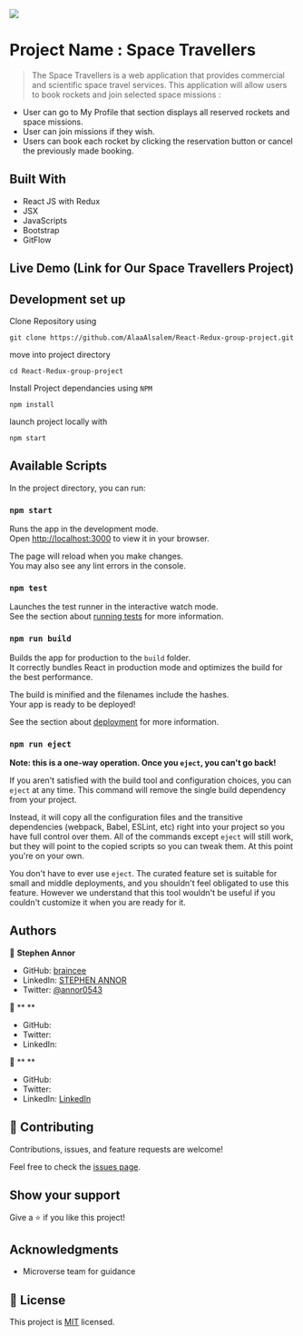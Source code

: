 ![](https://img.shields.io/badge/Microverse-blueviolet)

# Project Name : Space Travellers

> The Space Travellers is a web application that provides commercial and scientific space travel services. This application will allow users to book rockets and join selected space missions :

- User can go to My Profile that section displays all reserved rockets and space missions.
- User can join missions if they wish.
- Users can book each rocket by clicking the reservation button or cancel the previously made booking.


## Built With

- React JS with Redux
- JSX
- JavaScripts
- Bootstrap
- GitFlow

## Live Demo (Link for Our Space Travellers Project)

## Development set up

Clone Repository using

`git clone https://github.com/AlaaAlsalem/React-Redux-group-project.git`

move into project directory

`cd React-Redux-group-project`

Install Project dependancies using `NPM`

`npm install`

launch project locally with

`npm start`

## Available Scripts

In the project directory, you can run:

### `npm start`

Runs the app in the development mode.\
Open [http://localhost:3000](http://localhost:3000) to view it in your browser.

The page will reload when you make changes.\
You may also see any lint errors in the console.

### `npm test`

Launches the test runner in the interactive watch mode.\
See the section about [running tests](https://facebook.github.io/create-react-app/docs/running-tests) for more information.

### `npm run build`

Builds the app for production to the `build` folder.\
It correctly bundles React in production mode and optimizes the build for the best performance.

The build is minified and the filenames include the hashes.\
Your app is ready to be deployed!

See the section about [deployment](https://facebook.github.io/create-react-app/docs/deployment) for more information.

### `npm run eject`

**Note: this is a one-way operation. Once you `eject`, you can't go back!**

If you aren't satisfied with the build tool and configuration choices, you can `eject` at any time. This command will remove the single build dependency from your project.

Instead, it will copy all the configuration files and the transitive dependencies (webpack, Babel, ESLint, etc) right into your project so you have full control over them. All of the commands except `eject` will still work, but they will point to the copied scripts so you can tweak them. At this point you're on your own.

You don't have to ever use `eject`. The curated feature set is suitable for small and middle deployments, and you shouldn't feel obligated to use this feature. However we understand that this tool wouldn't be useful if you couldn't customize it when you are ready for it.

## Authors

👤 **Stephen Annor**

- GitHub: [braincee](https://github.com/braincee)
- LinkedIn: [STEPHEN ANNOR](https://www.linkedin.com/in/stephen-annor/)
- Twitter: [@annor0543](https://twitter.com/annor0543)

👤 ** **

- GitHub: []()
- Twitter: []()
- LinkedIn: []()

👤 ** **

- GitHub: []()
- Twitter: []()
- LinkedIn: [LinkedIn]()

## 🤝 Contributing

Contributions, issues, and feature requests are welcome!

Feel free to check the [issues page](../../issues/).

## Show your support

Give a ⭐️ if you like this project!

## Acknowledgments

- Microverse team for guidance

## 📝 License

This project is [MIT](./MIT.md) licensed.
